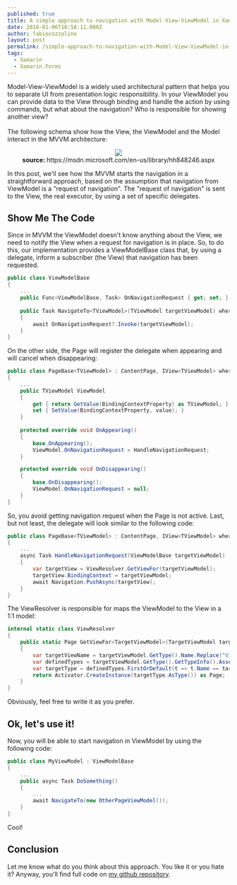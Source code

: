 ```yaml
---
published: true
title: A simple approach to navigation with Model-View-ViewModel in Xamarin.Forms
date: 2018-01-06T16:58:11.000Z
author: fabiocozzolino
layout: post
permalink: /simple-approach-to-navigation-with-Model-View-ViewModel-in-Xamarin-Forms/
tags:
  - Xamarin
  - Xamarin.Forms
---
```

Model-View-ViewModel is a widely used architectural pattern that helps you to separate UI from presentation logic responsibility. In your ViewModel you can provide data to the View through binding and handle the action by using commands, but what about the navigation? Who is responsible for showing another view?<br/><br/>
The following schema show how the View, the ViewModel and the Model interact in the MVVM architecture:

<p align="center">
  <img src="https://i-msdn.sec.s-msft.com/dynimg/IC564167.png"><br/>
  <b>source: </b>https://msdn.microsoft.com/en-us/library/hh848246.aspx<br>
</p>
In this post, we'll see how the MVVM starts the navigation in a straightforward approach, based on the assumption that navigation from ViewModel is a "request of navigation". The "request of navigation" is sent to the View, the real executor, by using a set of specific delegates.

## Show Me The Code
Since in MVVM the ViewModel doesn't know anything about the View, we need to notify the View when a request for navigation is in place. So, to do this, our implementation provides a ViewModelBase class that, by using a delegate, inform a subscriber (the View) that navigation has been requested. 
~~~ csharp
public class ViewModelBase
{
    ...
    public Func<ViewModelBase, Task> OnNavigationRequest { get; set; }
  
    public Task NavigateTo<TViewModel>(TViewModel targetViewModel) where TViewModel : ViewModelBase
    {
        await OnNavigationRequest?.Invoke(targetViewModel);
    }
}
~~~ 
On the other side, the Page will register the delegate when appearing and will cancel when disappearing:
~~~ csharp
public class PageBase<TViewModel> : ContentPage, IView<TViewModel> where TViewModel:ViewModelBase,new()
{
    ...
    public TViewModel ViewModel
    {
        get { return GetValue(BindingContextProperty) as TViewModel; }
        set { SetValue(BindingContextProperty, value); }
    }
  
    protected override void OnAppearing()
    {
        base.OnAppearing();
        ViewModel.OnNavigationRequest = HandleNavigationRequest;
    }

    protected override void OnDisappearing()
    {
        base.OnDisappearing();
        ViewModel.OnNavigationRequest = null;
    }
}
~~~ 
So, you avoid getting navigation request when the Page is not active. Last, but not least, the delegate will look similar to the following code:
~~~ csharp
public class PageBase<TViewModel> : ContentPage, IView<TViewModel> where TViewModel:ViewModelBase,new()
{
    ...
    async Task HandleNavigationRequest(ViewModelBase targetViewModel)
    {
        var targetView = ViewResolver.GetViewFor(targetViewModel);
        targetView.BindingContext = targetViewModel;
        await Navigation.PushAsync(targetView);
    }
}
~~~ 
The ViewResolver is responsible for maps the ViewModel to the View in a 1:1 model:
~~~ csharp
internal static class ViewResolver
{
    public static Page GetViewFor<TargetViewModel>(TargetViewModel targetViewModel) where TargetViewModel : ViewModelBase, new()
    {
        var targetViewName = targetViewModel.GetType().Name.Replace("ViewModel", "Page");
        var definedTypes = targetViewModel.GetType().GetTypeInfo().Assembly.DefinedTypes;
        var targetType = definedTypes.FirstOrDefault(t => t.Name == targetViewName);
        return Activator.CreateInstance(targetType.AsType()) as Page;
    }
}
~~~ 
Obviously, feel free to write it as you prefer.

## Ok, let's use it!
Now, you will be able to start navigation in ViewModel by using the following code:
~~~ csharp
public class MyViewModel : ViewModelBase
{
    ...
    public async Task DoSomething()
    {
        ...
        await NavigateTo(new OtherPageViewModel());
    }
}
~~~ 
Cool!

## Conclusion
Let me know what do you think about this approach. You like it or you hate it? Anyway, you'll find full code on [my github repository](https://github.com/fabiocozzolino/TitiusLabs.Xamarin).
